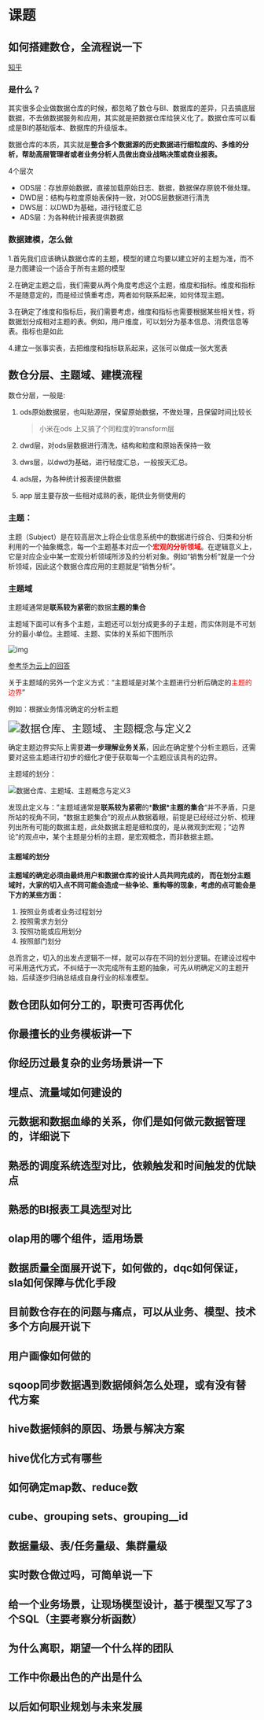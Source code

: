 # 课题

## 如何搭建数仓，全流程说一下

[知乎](https://www.zhihu.com/question/19703294)

### 是什么？

其实很多企业做数据仓库的时候，都忽略了数仓与BI、数据库的差异，只去搞底层数据，不去做数据服务和应用，其实就是把数据仓库给狭义化了。数据仓库可以看成是BI的基础版本、数据库的升级版本。

数据仓库的本质，其实就是**整合多个数据源的历史数据进行细粒度的、多维的分析，帮助高层管理者或者业务分析人员做出商业战略决策或商业报表。**

4个层次

- ODS层：存放原始数据，直接加载原始日志、数据，数据保存原貌不做处理。
- DWD层：结构与粒度原始表保持一致，对ODS层数据进行清洗
- DWS层：以DWD为基础，进行轻度汇总
- ADS层：为各种统计报表提供数据

### 数据建模，怎么做

1.首先我们应该确认数据仓库的主题，模型的建立均要以建立好的主题为准，而不是力图建设一个适合于所有主题的模型

2.在确定主题之后，我们需要从两个角度考虑这个主题，维度和指标。维度和指标不是随意定的，而是经过慎重考虑，两者如何联系起来，如何体现主题。

3.在确定了维度和指标后，我们需要考虑，维度和指标也需要根据某些相关性，将数据划分成相对主题的表。例如，用户维度，可以划分为基本信息、消费信息等表。指标也是如此

4.建立一张事实表，去把维度和指标联系起来，这张可以做成一张大宽表



## 数仓分层、主题域、建模流程

数仓分层，一般是:

1. ods原始数据层，也叫贴源层，保留原始数据，不做处理，且保留时间比较长

   > 小米在ods 上又搞了个同粒度的transform层
2. dwd层，对ods层数据进行清洗，结构和粒度和原始表保持一致
3. dws层，以dwd为基础，进行轻度汇总，一般按天汇总。
4. ads层，为各种统计报表提供数据
5. app 层主要存放一些相对成熟的表，能供业务侧使用的

### 主题：

主题（Subject）是在较高层次上将企业信息系统中的数据进行综合、归类和分析利用的一个抽象概念，每一个主题基本对应一个<font color=red>**宏观的分析领域**</font>。在逻辑意义上，它是对应企业中某一宏观分析领域所涉及的分析对象。例如“销售分析”就是一个分析领域，因此这个数据仓库应用的主题就是“销售分析”。

### 主题域

主题域通常是**联系较为紧密**的数据**主题的集合**

主题域下面可以有多个主题，主题还可以划分成更多的子主题，而实体则是不可划分的最小单位。主题域、主题、实体的关系如下图所示

![img](https://piggo-picture.oss-cn-hangzhou.aliyuncs.com/image/v2-06a665dc0c2afa830738c3f10a4d65a9_1440w.jpg)



[参考华为云上的回答](https://www.huaweicloud.com/articles/432adc9ebe5d354c6393a3490a005d10.html)

关于主题域的另外一个定义方式：“主题域是对某个主题进行分析后确定的<font color=red>主题的边界</font>”

例如：根据业务情况确定的分析主题

<img src="https://piggo-picture.oss-cn-hangzhou.aliyuncs.com/image/f8ff1d61f1d89f260846c4ca8ea278501603778488991.png" alt="数据仓库、主题域、主题概念与定义2" style="zoom:150%;" />

确定主题边界实际上需要**进一步理解业务关系**，因此在确定整个分析主题后，还需要对这些主题进行初步的细化才便于获取每一个主题应该具有的边界。

主题域的划分：

![数据仓库、主题域、主题概念与定义3](https://piggo-picture.oss-cn-hangzhou.aliyuncs.com/image/65625cf018dacb8ca0b5896c1d2b82a71603778488991.png)

发现此定义与：”主题域通常是**联系较为紧密**的***数据\*主题的集合**“并不矛盾，只是所站的视角不同，“数据主题集合”的观点从数据着眼，前提是已经经过分析、梳理列出所有可能的数据主题，此处数据主题是细粒度的，是从微观到宏观；“边界论”的观点中，某个主题是分析的主题，是宏观概念，而非数据主题。

#### 主题域的划分

**主题域的确定必须由最终用户和数据仓库的设计人员共同完成的， 而在划分主题域时，大家的切入点不同可能会造成一些争论、重构等的现象，考虑的点可能会是下方的某些方面：**

1. 按照业务或者业务过程划分
2. 按照需求方划分
3. 按照功能或应用划分
4. 按照部门划分

总而言之，切入的出发点逻辑不一样，就可以存在不同的划分逻辑。在建设过程中可采用迭代方式，不纠结于一次完成所有主题的抽象，可先从明确定义的主题开始，后续逐步归纳总结成自身行业的标准模型。







## 数仓团队如何分工的，职责可否再优化

## 你最擅长的业务模板讲一下

## 你经历过最复杂的业务场景讲一下

## 埋点、流量域如何建设的

## 元数据和数据血缘的关系，你们是如何做元数据管理的，详细说下

## 熟悉的调度系统选型对比，依赖触发和时间触发的优缺点

## 熟悉的BI报表工具选型对比

## olap用的哪个组件，适用场景

## 数据质量全面展开说下，如何做的，dqc如何保证，sla如何保障与优化手段

## 目前数仓存在的问题与痛点，可以从业务、模型、技术多个方向展开说下

## 用户画像如何做的

## sqoop同步数据遇到数据倾斜怎么处理，或有没有替代方案

## hive数据倾斜的原因、场景与解决方案

## hive优化方式有哪些

## 如何确定map数、reduce数

## cube、grouping sets、grouping__id

## 数据量级、表/任务量级、集群量级

## 实时数仓做过吗，可简单说一下

## 给一个业务场景，让现场模型设计，基于模型又写了3个SQL（主要考察分析函数）

## 为什么离职，期望一个什么样的团队

## 工作中你最出色的产出是什么

## 以后如何职业规划与未来发展
